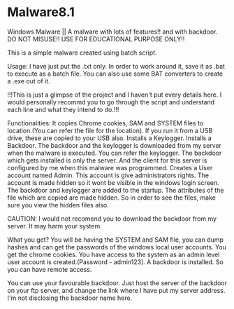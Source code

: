 # Malware8.1
Windows Malware || A malware with lots of features!! and with backdoor. DO NOT MISUSE!! USE FOR EDUCATIONAL PURPOSE ONLY!!

This is a simple malware created using batch script. 

Usage:
I have just put the .txt only. In order to work around it, save it as .bat to execute as a batch file. You can also use some BAT converters to create a .exe out of it.


!!!This is just a glimpse of the project and I haven't put every details here. I would personally recommd you to go through the script and understand each line and what they intend to do.!!!


Functionalities:
It copies Chrome cookies, SAM and SYSTEM files to location.(You can refer the file for the location).
If you run it from a USB drive, these are copied to your USB also.
Installs a Keylogger.
Installs a Backdoor.
The backdoor and the keylogger is downloaded from my server when the malware is executed. You can refer the keylogger. The backdoor which gets installed is only the server. And the client for this server is configured by me when this malware was programmed.
Creates a User account named Admin.
This account is give administrators rights.
The account is made hidden so it wont be visible in the windows login screen.
The backdoor and keylogger are added to the startup.
The attributes of the file which are copied are made hidden. So in order to see the files, make sure you view the hidden files also.


CAUTION: I would not recomend you to download the backdoor from my server. It may harm your system.


What you get?
You will be having the SYSTEM and SAM file, you can dump hashes and can get the passwords of the windows local user accounts.
You get the chrome cookies.
You have access to the system as an admin level user account is created.(Password - admin123).
A backdoor is installed. So you can have remote access.


You can use your favourable backdoor. Just host the server of the backdoor on your ftp server, and change the link where I have put my server address. I'm not disclosing the backdoor name here.

